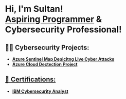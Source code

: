 <h1>Hi, I'm Sultan! <br/><a href="https://github.com/onlysully"> Aspiring Programmer</a> & Cybersecurity Professional!</a>
<h2>👨‍💻 Cybersecurity Projects:</h2>

- <b><a href="https://github.com/onlysully/Azure-Map-showing-Live-Cyber-Attacks-/tree/main">Azure Sentinel Map Depicitng Live Cyber Attacks<br/>
- <b>Azure Cloud Dectection Project</b>


<h2>📄 Certifications:</h2>

- <b>IBM Cybersecurity Analyst</b>
